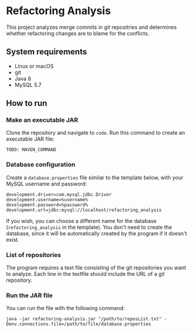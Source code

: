 # Refactoring Analysis
This project analyzes merge commits in git repositries and determines whether refactoring changes are to blame for the conflicts.


## System requirements
* Linux or macOS
* git
* Java 8
* MySQL 5.7

## How to run

### Make an executable JAR
Clone the repository and navigate to `code`. Run this command to create an executable JAR file:
```
TODO: MAVEN_COMMAND
```

### Database configuration
Create a `database.properties` file similar to the template below, with your MySQL username and password:
```
development.driver=com.mysql.jdbc.Driver
development.username=%username%
development.password=%password%
development.url=jdbc:mysql://localhost/refactoring_analysis
```
If you wish, you can choose a different name for the database (`refactoring_analysis` in the template). You don't need to create the database, since it will be automatically created by the program if it doesn't exist.

### List of repositories
The program requires a text file consisting of the git repositories you want to analyze. Each line in the textfile should  include the URL of a git repository.

### Run the JAR file
You can run the file with the following command:
 ```
 java -jar refactoring-analysis.jar "/path/to/reposList.txt" -Denv.connections.file=/path/to/file/database.properties
 ```
